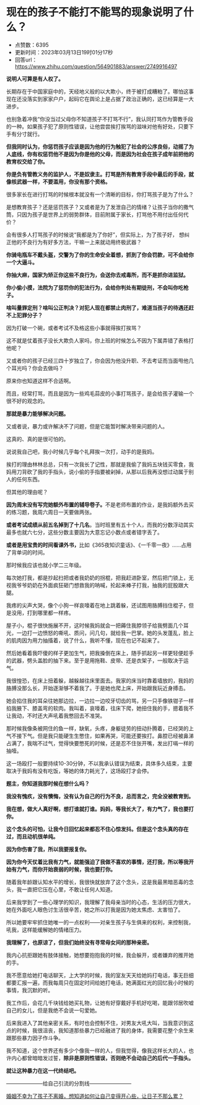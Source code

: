 # 现在的孩子不能打不能骂的现象说明了什么？
- 点赞数：6395
- 更新时间：2023年03月13日19时01分17秒
- 回答url：https://www.zhihu.com/question/564901883/answer/2749916497
<body>
 <p data-pid="Nz7memMb"><b>说明人可算是有人权了。</b></p>
 <p data-pid="oaLLiBck">长期存在于中国家庭中的，天经地义般的以大欺小，终于被打成糟粕了。哪怕这事现在还没落实到家家户户，起码它在舆论上是占据了政治正确的，这已经算是一大进步。</p>
 <p data-pid="hY2c6kEa">也别急着冲我“你没当过父母你不知道孩子不打骂不行”，我认同打骂作为管教手段的一种。如果孩子犯了原则性错误，让他尝尝挨打挨骂的滋味对他有好处，只要下手有分寸就行。</p>
 <p data-pid="EB1wZrjn"><b>但我同时认为，你惩罚孩子应该是因为他的行为触犯了社会的公序良俗，动摇了为人底线，你有权惩罚他不是因为你是他的父母，而是因为社会在孩子成年前把他的教育权交给了你。</b></p>
 <p data-pid="EsPAt6v0"><b>你是负有管教义务的监护人，不是奴隶主。打骂是所有教育手段中最后的手段，就像核武器一样，不要滥用，你没有那个资格。</b></p>
 <p data-pid="aKxvr7bn">很多家长在进行打骂的时候根本就没有一个清晰的目标，你打骂孩子是为了什么？</p>
 <p data-pid="G8rILeHT">是想教育孩子？还是惩罚孩子？又或者是为了发泄自己的情绪？让孩子当你的撒气筒，只因为孩子是世界上的弱势群体，目前附属于家长，打骂他不用付出任何代价？</p>
 <p data-pid="wRQ6yVtC">会有很多人打骂孩子的时候说“我都是为了你好”，但实际上，为了孩子好， 想纠正他的不良行为有好多方法，干嘛一上来就动用终极武器？</p>
 <p data-pid="pfmmcYWM"><b>你骑电瓶车不戴头盔，交警为了你的生命安全着想，抓到了你会罚款，可不会给你一个大逼斗。</b></p>
 <p data-pid="BU9B6GWg"><b>你抽大麻，国家为矫正你这些不良行为，会送你去戒毒所，而不是抓你进监狱。</b></p>
 <p data-pid="S45ee0KA"><b>你小偷小摸，法院为了惩罚你的犯法行为，会给你判处有期徒刑，不会叫你吃枪子。</b></p>
 <p data-pid="2IPUXakE"><b>啥叫量罪定刑？啥叫公正判决？对犯人现在都禁止肉刑了，难道当孩子的待遇还赶不上犯罪分子？</b></p>
 <p data-pid="VgdAr7_M">因为打破一个碗，或者考试不及格这些小事就得挨打挨骂？</p>
 <p data-pid="ioB5xnQr">这不就是仗着孩子没长大欺负人家吗，你上班的时候怎么不因为下属弄错了表格打他呢？</p>
 <p data-pid="qkr4bPui">又或者你的孩子已经三四十岁独立了，你会因为他没升职、不去考证而当面甩他几个耳光吗？你会去做吗？</p>
 <p data-pid="jcDn17Lo">原来你也知道这样不合适啊。</p>
 <p data-pid="pjKmQdC7">而且，经常打骂，而且是因为一些鸡毛蒜皮的小事打骂孩子，是会给孩子灌输一个很不好的观念的。</p>
 <p data-pid="6dqp1VwF"><b>那就是暴力能够解决问题。</b></p>
 <p data-pid="V45EDwCr">又或者说，暴力或许解决不了问题，但是它能暂时解决带来问题的人。</p>
 <p data-pid="AWUj-Qdg">这真的、真的是很可怕的。</p>
 <p data-pid="ssFjy7NQ">说说我自己吧，我小时候几乎每个礼拜挨一次打，动手的是我妈。</p>
 <p data-pid="HxLNXN1D">挨打的理由林林总总，只有一次我长了记性，那就是我偷了我妈五块钱买零食，我妈用刀背砍了我的手指头，说小偷的手指要被剁掉，从那以后我再没想过动属于别人的任何东西。</p>
 <p data-pid="k1Jmnns3">但其他的理由呢？</p>
 <p data-pid="T23SdAYw"><b>因为周末没有写完她额外布置的辅导卷子。</b>不是老师布置的作业，是我妈额外去买的练习题，我周六周日一天要做两张。</p>
 <p data-pid="gygBSu5r"><b>或者考试成绩从前五名掉到了十几名</b>。当时班里有五十个人，而我的分数浮动其实最多也就六七分，这些分数主要因为大意忘记小数点或者错字丢了。</p>
 <p data-pid="PHQ4V8cz"><b>或者是用宝贵的时间看课外书，</b>比如《365夜知识童话》、《一千零一夜》……占用了背单词的时间。</p>
 <p data-pid="X64et_XS">那时候我应该也就小学二三年级。</p>
 <p data-pid="1lWxnbGn">每次她打我，都是抄起扫把或者我奶奶的拐棍，把我赶进卧室，然后把门锁上，无视我爷爷奶奶在外面疯狂砸门想救我的呐喊，抡起来棒子打我，抽我的屁股跟大腿。</p>
 <p data-pid="si_6mtS3">我疼的尖声大哭，像个小狗一样哀嚎着在地上跳着躲，还试图用胳膊挡住棍子，但是没用，打到哪里都一样疼。</p>
 <p data-pid="E4rVvlt6">屋子小，棍子很快施展不开，这时候我妈就会一把薅住我脖领子给我劈面几个耳光，一边打一边愤怒的嘶吼、质问，问几句，就给我一巴掌。她的头发蓬乱，脸上的肌肉因为用力抽搐着，说了什么，我听不懂，现在也记不起来了。</p>
 <p data-pid="ML2Z3n0A">然后她看着我吓傻的样子更加生气，把我搡倒在床上，随手抓起另一样更轻便趁手的武器，劈头盖脸的抽下来。至于是用拖鞋、皮带、还是衣架子，一般取决于运气。</p>
 <p data-pid="TSd_d-0g">我很惶恐，在床上扭着躲，越躲越往床里面去。我家的床当时靠着墙放的，我妈的胳膊没那么长，开始逐渐够不着我了。于是她也爬上床，开始跟我玩近身搏击。</p>
 <p data-pid="f6CWxw33">她会掐住我的耳朵往她那边拉，一边拉一边咬牙切齿的骂，另一只手像铁钳子一样掐我腋下、膝盖弯的软肉。我叫着，哀嚎着，往床下爬，她扭住我的手，摁着我不让我动，不时还大声吼着我憋回去不准哭。</p>
 <p data-pid="uPg2kKG8">那时候我像条被网住的鱼一样，缺氧，头疼，身躯徒劳的扭动扑腾着，已经哭的上气不接下气。但是我只能硬生生憋住，如果再哭，可能还要挨打。鼻腔已经被鼻涕占满了，我喘不过气，觉得快要憋死的时候，还是忍不住张开嘴，发出打嗝一样的抽噎。</p>
 <p data-pid="OWuH1_C6">这一场殴打一般要持续10-30分钟，不以我承认错误为结束，具体多久结束，主要取决于我妈有没有吃饭，等她的体力耗光了，这场殴打才会停。</p>
 <p data-pid="a2bd70ri"><b>题主，你知道我那时候在想什么吗？</b></p>
 <p data-pid="drks7yn6"><b>我没有愧疚，没有懊悔，没有认为自己的行为不良，总而言之，完全没被教育到。</b></p>
 <p data-pid="ibyW7EJ-"><b>我在想，做大人真好啊，想打谁就打谁。妈妈，等我长大了，有力气了，我也要打你。</b></p>
 <p data-pid="X5fW3n7X"><b>这个念头的可怕，让我今日回忆起来都忍不住心惊发抖。但是这个念头真的存在过，而且动机很单纯。</b></p>
 <p data-pid="xQcgM_f5"><b>因为你伤害了我，所以我要报复你。</b></p>
 <p data-pid="uqiPaput"><b>因为你今天仗着比我有力气，就能强迫了我做不喜欢的事情，还打我，所以等我开始有力气，而你开始衰弱的时候，我也要打你。</b></p>
 <p data-pid="RdBSmUc6">随着我年龄跟认知水平的增长，我很快就放弃了这个念头，这是我最黑暗恶毒的念头，我一直把它压在心里，不敢让任何人知道。</p>
 <p data-pid="mcSfL9ij">后来我学到了一些心理学的知识，我理解了我母亲当时的心态，生活的压力很大，她在外面吃人眼色讨生活很辛苦，她之所以打我是因为她太焦虑、太害怕了。</p>
 <p data-pid="O1X2jn36">所以她要牢牢抓住她唯一的一点权利——对亲生孩子与生俱来的权利，来控制我，吼我，这样能缓解她的情绪压力。</p>
 <p data-pid="SjRPmY-Q"><b>我理解了，也原谅了，但我们始终没有寻常母女间的那种亲密。</b></p>
 <p data-pid="9wR47y1i">我内心抗拒跟她有肢体接触，她想要抱抱我的时候，我会躲开，或者嫌弃的推开她的手。</p>
 <p data-pid="KFxBWIXP">我不愿意给她打电话聊天，上大学的时候，我的室友天天给她妈打电话，事无巨细都要汇报一遍，而我每周只在固定时间给她打电话，她满面红光的回忆我小时候的事情，我沉默的听。</p>
 <p data-pid="0z4Z3tNE">我工作后，会花几千块钱给她买礼物，让她有好穿戴好手机好吃喝，能跟邻居吹嘘自己的女儿，但是我绝不会说一句爱她。</p>
 <p data-pid="UdUFsc6v">后来我进入了其他亲密关系，有时也会控制不住，对男友大吼大叫，当我意识到这点的时候，我很沮丧，我知道那些暴力已经融进了我的身体，我需要花整个余生来跟那些暴力因子作斗争。</p>
 <p data-pid="lUO1rYZ1">我不知道，这个世界还有多少个像我一样的人，但我觉得，像我这样长大的人，也许内心都曾暗暗发过誓，<b>除非是原则性错误，否则绝不会动自己的后代一手指头。</b></p>
 <p data-pid="kkPS6Pho"><b>就让这种暴力在这一代终结吧。</b></p><a data-draft-node="block" data-draft-type="ad-link-card" data-ad-id="fee_d857c86f1129f2bd20395382b3a52066"></a>
 <p data-pid="a6xXShbW">———————给自己引流的分割线————————</p><a data-draft-node="block" data-draft-type="link-card" href="https://www.zhihu.com/answer/2765496055" class="internal">婚姻不幸为了孩子不离婚，想知道如何让自己变得开心些，让日子不那么累？</a>
 <p></p>
</body>